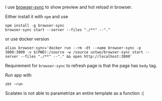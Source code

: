 I use [browser-sync](https://www.browsersync.io/) to show preview and hot reload in browser.

Either install it with `npm` and use
```shell script
npm install -g browser-sync
browser-sync start --server --files "./**" --"."
```
or use docker version
```shell script
alias browser-sync='docker run --rm -dt --name browser-sync -p 3000:3000 -v $(PWD):/source -w /source ustwo/browser-sync start --server --files "./**" --"." && open http://localhost:3000'
```
Requirement for `browser-sync` to refresh page is that the page has `body` tag.


Run app with
```shell script
sbt ~run
```

Scalatex is not able to parametrize an entire template as a function :(

